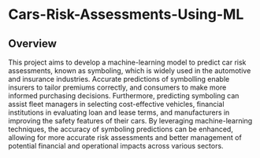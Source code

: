 # Cars-Risk-Assessments-Using-ML

## Overview
This project aims to develop a machine-learning model to predict car risk assessments, known as symboling, which is widely used in the automotive and insurance industries. Accurate predictions of symbolling enable insurers to tailor premiums correctly, and consumers to make more informed purchasing decisions. Furthermore, predicting symboling can assist fleet managers in selecting cost-effective vehicles, financial institutions in evaluating loan and lease terms, and manufacturers in improving the safety features of their cars. By leveraging machine-learning techniques, the accuracy of symboling predictions can be enhanced, allowing for more accurate risk assessments and better management of potential financial and operational impacts across various sectors. 
